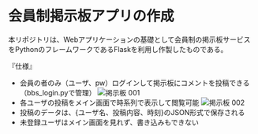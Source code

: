 # 会員制掲示板アプリの作成

本リポジトリは、Webアプリケーションの基礎として会員制の掲示板サービスをPythonのフレームワークであるFlaskを利用し作製したものである。

『仕様』
- 会員の者のみ（ユーザ、pw）ログインして掲示板にコメントを投稿できる（bbs_login.pyで管理）
![掲示板 001](https://user-images.githubusercontent.com/62229682/90041222-f8fa1200-dd03-11ea-90ee-7b1adcc5496f.jpeg)
- 各ユーザの投稿をメイン画面で時系列で表示して閲覧可能
![掲示板 002](https://user-images.githubusercontent.com/62229682/90041230-fac3d580-dd03-11ea-86fe-48f6f41ac8fa.jpeg)
- 投稿のデータは、{ユーザ名、投稿内容、時刻}のJSON形式で保存される
- 未登録ユーザはメイン画面を見れず、書き込みもできない
